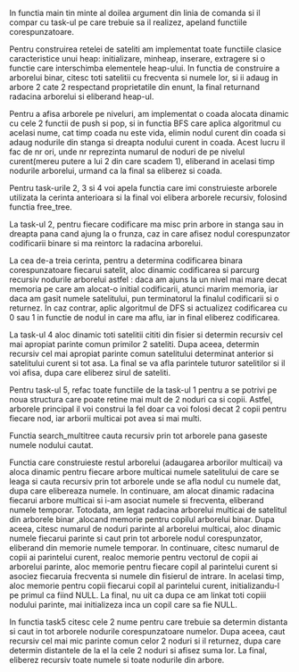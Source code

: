 In functia main tin minte al doilea argument din linia de comanda si il compar
cu task-ul pe care trebuie sa il realizez, apeland functiile corespunzatoare.

Pentru construirea retelei de sateliti am implementat toate functiile clasice
caracteristice unui heap: initializare, minheap, inserare, extragere si o
functie care interschimba elementele heap-ului. In functia de construire a
arborelui binar, citesc toti satelitii cu frecventa si numele lor, si ii adaug
in arbore 2 cate 2 respectand proprietatile din enunt, la final returnand
radacina arborelui si eliberand heap-ul.

Pentru a afisa arborele pe niveluri, am implementat o coada
alocata dinamic cu cele 2 functii de push si pop, si in functia BFS care aplica
algoritmul cu acelasi nume, cat timp coada nu este vida, elimin nodul curent
din coada si adaug nodurile din stanga si dreapta nodului curent in coada.
Acest lucru il fac de nr ori, unde nr reprezinta numarul de noduri de pe
nivelul curent(mereu putere a lui 2 din care scadem 1), eliberand in acelasi
timp nodurile arborelui, urmand ca la final sa eliberez si coada.

Pentru task-urile 2, 3 si 4 voi apela functia care imi construieste arborele
utilizata la cerinta anterioara si la final voi elibera arborele recursiv,
folosind functia free_tree.

La task-ul 2, pentru fiecare codificare ma misc prin arbore in stanga sau in
dreapta pana cand ajung la o frunza, caz in care afisez nodul corespunzator
codificarii binare si ma reintorc la radacina arborelui.

La cea de-a treia cerinta, pentru a determina codificarea binara
corespunzatoare fiecarui satelit, aloc dinamic codificarea si parcurg recursiv
nodurile arborelui astfel : daca am ajuns la un nivel mai mare decat memoria
pe care am alocat-o initial codificarii, atunci marim memoria, iar daca am
gasit numele satelitului, pun terminatorul la finalul codificarii si o
returnez. In caz contrar, aplic algoritmul de DFS si actualizez codificarea cu
0 sau 1 in functie de nodul in care ma aflu, iar in final eliberez codificarea.

La task-ul 4 aloc dinamic toti satelitii cititi din fisier si determin recursiv
cel mai apropiat parinte comun primilor 2 sateliti. Dupa aceea, determin 
recursiv cel mai apropiat parinte comun satelitului determinat anterior si 
satelitului curent si tot asa. La final se va afla parintele tuturor 
satelitilor si il voi afisa, dupa care eliberez sirul de sateliti.

Pentru task-ul 5, refac toate functiile de la task-ul 1 pentru a se potrivi
pe noua structura care poate retine mai mult de 2 noduri ca si copii. Astfel,
arborele principal il voi construi la fel doar ca voi folosi decat 2 copii
pentru fiecare nod, iar arborii multicai pot avea si mai multi.

Functia search_multitree cauta recursiv prin tot arborele pana gaseste numele
nodului cautat.

Functia care construieste restul arborelui (adaugarea arborilor multicai) va
aloca dinamic pentru fiecare arbore multicai numele satelitului de care se
leaga si cauta recursiv prin tot arborele unde se afla nodul cu numele dat,
dupa care elibereaza numele. In continuare, am alocat dinamic radacina fiecarui
arbore multicai si i-am asociat numele si frecventa, eliberand numele temporar.
Totodata, am legat radacina arborelui multicai de satelitul din arborele binar
,alocand memorie pentru copilul arborelui binar. Dupa aceea, citesc numarul de
noduri parinte al arborelui multicai, aloc dinamic numele fiecarui parinte si
caut prin tot arborele nodul corespunzator, eliberand din memorie numele
temporar. In continuare, citesc numarul de copii ai parintelui curent, realoc
memorie pentru vectorul de copii ai arborelui parinte, aloc memorie pentru
fiecare copil al parintelui curent si asociez fiecaruia frecventa si numele din
fisierul de intrare. In acelasi timp, aloc memorie pentru copii fiecarui copil
al parintelui curent, initializandu-l pe primul ca fiind NULL. La final, nu uit
ca dupa ce am linkat toti copiii nodului parinte, mai initializeza inca un
copil care sa fie NULL.

In functia task5 citesc cele 2 nume pentru care trebuie sa determin distanta
si caut in tot arborele nodurile corespunzatoare numelor. Dupa aceea, caut
recursiv cel mai mic parinte comun celor 2 noduri si il returnez, dupa care
determin distantele de la el la cele 2 noduri si afisez suma lor. La final,
eliberez recursiv toate numele si toate nodurile din arbore.